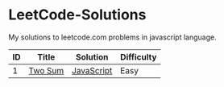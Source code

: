 # LeetCode-Solutions
My solutions to leetcode.com problems in javascript language.


| ID | Title | Solution | Difficulty |
|---| ----- | -------- | ---------- |
|1|[Two Sum](https://leetcode.com/problems/two-sum/) | [JavaScript](1-100/[1][two-sum].js)|Easy|
